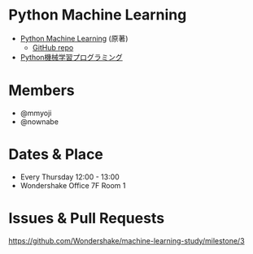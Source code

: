 Python Machine Learning
=======================

* [Python Machine Learning](https://www.amazon.com/dp/1787125939) (原著)
    * [GitHub repo](https://github.com/rasbt/python-machine-learning-book/)
* [Python機械学習プログラミング](https://www.amazon.co.jp/dp/B01HGIPIAK)

# Members
* @mmyoji
* @nownabe

# Dates & Place
* Every Thursday 12:00 - 13:00
* Wondershake Office 7F Room 1

# Issues & Pull Requests
https://github.com/Wondershake/machine-learning-study/milestone/3
